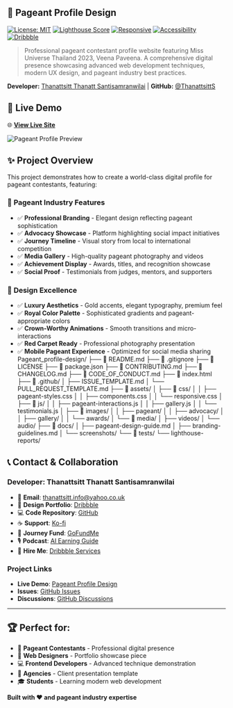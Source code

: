 ## 👑 Pageant Profile Design

[![License: MIT](https://img.shields.io/badge/License-MIT-yellow.svg)](https://opensource.org/licenses/MIT)
[![Lighthouse Score](https://img.shields.io/badge/Lighthouse-95%2B-green.svg)](https://pagespeed.web.dev/)
[![Responsive](https://img.shields.io/badge/Responsive-Yes-brightgreen.svg)](https://search.google.com/test/mobile-friendly)
[![Accessibility](https://img.shields.io/badge/Accessibility-WCAG%202.1-blue.svg)](https://www.w3.org/WAI/WCAG21/quickref/)
[![Dribbble](https://img.shields.io/badge/Dribbble-ThanattsittS-ea4c89.svg)](https://dribbble.com/ThanattsittS)

> Professional pageant contestant profile website featuring Miss Universe Thailand 2023, Veena Paveena. A comprehensive digital presence showcasing advanced web development techniques, modern UX design, and pageant industry best practices.

**Developer:** [Thanattsitt Thanatt Santisamranwilai](https://dribbble.com/ThanattsittS) | **GitHub:** [@ThanattsittS](https://github.com/ThanattsittS)

## 🎯 **Live Demo**

🌐 **[View Live Site](https://thanattsitts.github.io/Pageant_profile-design/)**

![Pageant Profile Preview](docs/screenshots/pageant-profile-hero.png)

## ✨ **Project Overview**

This project demonstrates how to create a world-class digital profile for pageant contestants, featuring:

### 👑 **Pageant Industry Features**
- ✅ **Professional Branding** - Elegant design reflecting pageant sophistication
- ✅ **Advocacy Showcase** - Platform highlighting social impact initiatives
- ✅ **Journey Timeline** - Visual story from local to international competition
- ✅ **Media Gallery** - High-quality pageant photography and videos
- ✅ **Achievement Display** - Awards, titles, and recognition showcase
- ✅ **Social Proof** - Testimonials from judges, mentors, and supporters

### 🎨 **Design Excellence**
- ✅ **Luxury Aesthetics** - Gold accents, elegant typography, premium feel
- ✅ **Royal Color Palette** - Sophisticated gradients and pageant-appropriate colors
- ✅ **Crown-Worthy Animations** - Smooth transitions and micro-interactions
- ✅ **Red Carpet Ready** - Professional photography presentation
- ✅ **Mobile Pageant Experience** - Optimized for social media sharing
Pageant_profile-design/
├── 📄 README.md
├── 📄 .gitignore
├── 📄 LICENSE
├── 📄 package.json
├── 📄 CONTRIBUTING.md
├── 📄 CHANGELOG.md
├── 📄 CODE_OF_CONDUCT.md
├── 📄 index.html
├── 📂 .github/
│   ├── ISSUE_TEMPLATE.md
│   └── PULL_REQUEST_TEMPLATE.md
├── 📂 assets/
│   ├── 📂 css/
│   │   ├── pageant-styles.css
│   │   ├── components.css
│   │   └── responsive.css
│   ├── 📂 js/
│   │   ├── pageant-interactions.js
│   │   ├── gallery.js
│   │   └── testimonials.js
│   ├── 📂 images/
│   │   ├── pageant/
│   │   ├── advocacy/
│   │   ├── gallery/
│   │   └── awards/
│   └── 📂 media/
│       ├── videos/
│       └── audio/
├── 📂 docs/
│   ├── pageant-design-guide.md
│   ├── branding-guidelines.md
│   └── screenshots/
└── 📂 tests/
    └── lighthouse-reports/

## 📞 **Contact & Collaboration**

### **Developer: Thanattsitt Thanatt Santisamranwilai**

- 📧 **Email**: [thanattsitt.info@yahoo.co.uk](mailto:thanattsitt.info@yahoo.co.uk)
- 🎨 **Design Portfolio**: [Dribbble](https://dribbble.com/ThanattsittS)
- 💻 **Code Repository**: [GitHub](https://github.com/ThanattsittS)
- ☕ **Support**: [Ko-fi](https://ko-fi.com/ezekielarts)
- 🎯 **Journey Fund**: [GoFundMe](https://www.gofundme.com/f/support-my-journey-toward-independence-and-stability)
- 🎙️ **Podcast**: [AI Earning Guide](https://www.buzzsprout.com/2470288)
- 💼 **Hire Me**: [Dribbble Services](https://dribbble.com/ThanattsittS/services)

### **Project Links**
- **Live Demo**: [Pageant Profile Design](https://thanattsitts.github.io/Pageant_profile-design/)
- **Issues**: [GitHub Issues](https://github.com/ThanattsittS/Pageant_profile-design/issues)
- **Discussions**: [GitHub Discussions](https://github.com/ThanattsittS/Pageant_profile-design/discussions)

---

## 🏆 **Perfect for:**
- 👑 **Pageant Contestants** - Professional digital presence
- 🎨 **Web Designers** - Portfolio showcase piece
- 💻 **Frontend Developers** - Advanced technique demonstration
- 🏢 **Agencies** - Client presentation template
- 🎓 **Students** - Learning modern web development

**Built with ❤️ and pageant industry expertise**
